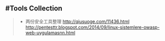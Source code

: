#Tools Collection
-------------------

>* 两份安全工具整理
http://qiusuoge.com/11436.html
http://pentesttr.blogspot.com/2014/09/linux-sistemlere-owasp-web-uygulamasnn.html
